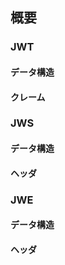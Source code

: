 
## 概要


### JWT

#### データ構造

#### クレーム


### JWS

#### データ構造

#### ヘッダ


### JWE

#### データ構造

#### ヘッダ
